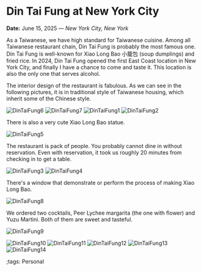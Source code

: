 # Din Tai Fung at New York City

**Date:** June 15, 2025 — *New York City, New York*

As a Taiwanese, we have high standard for Taiwanese cuisine.
Among all Taiwanese restaurant chain, Din Tai Fung is probably the most famous one.
Din Tai Fung is well-known for Xiao Long Bao 小籠包 (soup dumplings) and fried rice.
In 2024, Din Tai Fung opened the first East Coast location in New York City, and finally I have a chance to come and taste it.
This location is also the only one that serves alcohol.

The interior design of the restaurant is fabulous.
As we can see in the following pictures, it is in traditional style of Taiwanese housing, which inherit some of the Chinese style.

![DinTaiFung6](pix/DinTaiFung/DinTaiFung6.webp)
![DinTaiFung7](pix/DinTaiFung/DinTaiFung7.webp)
![DinTaiFung1](pix/DinTaiFung/DinTaiFung1.webp)
![DinTaiFung2](pix/DinTaiFung/DinTaiFung2.webp)

There is also a very cute Xiao Long Bao statue.

![DinTaiFung5](pix/DinTaiFung/DinTaiFung5.webp)

The restaurant is pack of people.
You probably cannot dine in without reservation.
Even with reservation, it took us roughly 20 minutes from checking in to get a table.

![DinTaiFung3](pix/DinTaiFung/DinTaiFung3.webp)
![DinTaiFung4](pix/DinTaiFung/DinTaiFung4.webp)

There's a window that demonstrate or perform the process of making Xiao Long Bao.

![DinTaiFung8](pix/DinTaiFung/DinTaiFung8.webp)

We ordered two cocktails, Peer Lychee margarita (the one with flower) and Yuzu Martini.
Both of them are sweet and tasteful.

![DinTaiFung9](pix/DinTaiFung/DinTaiFung9.webp)



![DinTaiFung10](pix/DinTaiFung/DinTaiFung10.webp)
![DinTaiFung11](pix/DinTaiFung/DinTaiFung11.webp)
![DinTaiFung12](pix/DinTaiFung/DinTaiFung12.webp)
![DinTaiFung13](pix/DinTaiFung/DinTaiFung13.webp)
![DinTaiFung14](pix/DinTaiFung/DinTaiFung14.webp)

;tags: Personal

